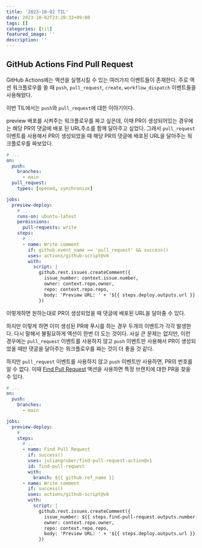 ```yaml
---
title: '2023-10-02 TIL'
date: 2023-10-02T23:20:33+09:00
tags: []
categories: [til]
featured_image: ''
description: ''
---
```


## GitHub Actions Find Pull Request

GitHub Actions에는 액션을 실행시킬 수 있는 여러가지 이벤트들이 존재한다.
주로 액션 워크플로우를 쓸 때 `push`, `pull_request`, `create`, `workflow_dispatch`
이벤트들을 사용해왔다.

이번 TIL에서는 `push`와 `pull_request`에 대한 이야기이다.

preview 배포를 시켜주는 워크플로우를 짜고 싶은데, 이때 PR이 생성되어있는 경우에는 해당 PR의 댓글에
배포 된 URL주소를 함께 달아주고 싶었다. 그래서 `pull_request` 이벤트를 사용해서 PR이 생성되었을 때
해당 PR의 댓글에 배포된 URL을 달아주는 워크플로우를 짜보았다.

```yaml
# ...
on:
  push:
    branches:
      - main
  pull_request:
    types: [opened, synchronize]

jobs:
  preview-deploy:
    # ...
    runs-on: ubuntu-latest
    permissions:
      pull-requests: write
    steps:
      # ...
      - name: Write comment
        if: github.event_name == 'pull_request' && success()
        uses: actions/github-script@v6
        with:
          script: |
            github.rest.issues.createComment({
              issue_number: context.issue.number,
              owner: context.repo.owner,
              repo: context.repo.repo,
              body: 'Preview URL: ' + '${{ steps.deploy.outputs.url }}'
            })
```

이렇게하면 원하는대로 PR이 생성되었을 때 댓글에 배포된 URL을 달아줄 수 있다.

하지만 이렇게 하면 이미 생성된 PR에 푸시를 하는 경우 두개의 이벤트가 각각 발생한다.
다시 말해서 불필요하게 액션이 한번 더 도는 것이다.
사실 큰 문제는 없지만, 이런 경우에는 `pull_request` 이벤트를 사용하지 않고 `push` 이벤트만
사용해서 PR이 생성되었을 때만 댓글을 달아주는 워크플로우를 짜는 것이 더 좋을 것 같다.

하지만 `pull_request` 이벤트를 사용하지 않고 `push` 이벤트만 사용하면, PR의 번호를 알 수 없다.
이때 [Find Pull Request](https://github.com/marketplace/actions/find-pull-request)
액션을 사용하면 특정 브랜치에 대한 PR을 찾을 수 있다.

```yaml
# ...
on:
  push:
    branches:
      - main

jobs:
  preview-deploy:
    # ...
    steps:
      # ...
      - name: Find Pull Request
        if: success()
        uses: juliangruber/find-pull-request-action@v1
        id: find-pull-request
        with:
          branch: ${{ github.ref_name }}
      - name: Write comment
        if: success()
        uses: actions/github-script@v6
        with:
          script: |
            github.rest.issues.createComment({
              issue_number: ${{ steps.find-pull-request.outputs.number }},
              owner: context.repo.owner,
              repo: context.repo.repo,
              body: 'Preview URL: ' + '${{ steps.deploy.outputs.url }}'
            })
```

